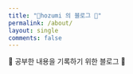 ```yaml
---
title: "🙂hozumi 의 블로그 🙂"
permalink: /about/
layout: single
comments: false
---
```


🙂 공부한 내용을 기록하기 위한 블로그 🙂

